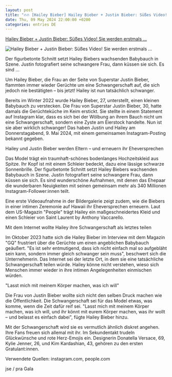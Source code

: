 ```yaml
---
layout: post
title: "🔥🔥 [Hailey Bieber] Hailey Bieber + Justin Bieber: Süßes Video! Sie werden erstmals ..."
date: Thu, 09 May 2024 22:00:00 +0200
categories: entries DE
---
```

[Hailey Bieber + Justin Bieber: Süßes Video! Sie werden erstmals ...](https://www.gala.de/stars/news/hailey-bieber---justin-bieber--suesses-video--sie-werden-erstmals-eltern-23972770.html)

![Hailey Bieber + Justin Bieber: Süßes Video! Sie werden erstmals ...](https://image.gala.de/23972828/t/z5/v4/w1440/r1.7778/-/hailey-bieber.jpg)

Der figurbetonte Schnitt setzt Hailey Biebers wachsenden Babybauch in Szene. Justin fotografiert seine schwangere Frau, dann küssen sie sich. Es sind ...

Um Hailey Bieber, die Frau an der Seite von Superstar Justin Bieber, flammten immer wieder Gerüchte um eine Schwangerschaft auf, die sich jedoch nie bestätigten – bis jetzt! Hailey ist nun tatsächlich schwanger.

Bereits im Winter 2022 wurde Hailey Bieber, 27, unterstellt, einen kleinen Babybauch zu verstecken. Die Frau von Superstar Justin Bieber, 30, hatte damals die Gerüchteküche im Keim erstickt. Sie stellte in einem Statement auf Instagram klar, dass es sich bei der Wölbung an ihrem Bauch nicht um eine Schwangerschaft, sondern eine Zyste am Eierstock handelte. Nun ist sie aber wirklich schwanger! Das haben Justin und Hailey am Donnerstagabend, 9. Mai 2024, mit einem gemeinsamen Instagram-Posting bekannt gegeben.

Hailey und Justin Bieber werden Eltern – und erneuern ihr Eheversprechen

Das Model trägt ein traumhaft-schönes bodenlanges Hochzeitskleid aus Spitze. Ihr Kopf ist mit einem Schleier bedeckt, dazu eine lässige schwarze Sonnenbrille. Der figurbetonte Schnitt setzt Hailey Biebers wachsenden Babybauch in Szene. Justin fotografiert seine schwangere Frau, dann küssen sie sich. Es sind wunderschöne Aufnahmen, mit denen das Ehepaar die wunderbaren Neuigkeiten mit seinen gemeinsam mehr als 340 Millionen Instagram-Follower:innen teilt.

Eine erste Videoaufnahme in der Bildergalerie zeigt zudem, wie die Biebers in einer intimen Zeremonie auf Hawaii ihr Eheversprechen erneuern. Laut dem US-Magazin "People" trägt Hailey ein maßgeschneidertes Kleid und einen Schleier von Saint Laurent by Anthony Vaccarello.

Mit dem Internet wollte Hailey ihre Schwangerschaft als letztes teilen

Im Oktober 2023 hatte sich die Hailey Bieber im Interview mit dem Magazin "GQ" frustriert über die Gerüchte um einen angeblichen Babybauch geäußert. "Es ist sehr entmutigend, dass ich nicht einfach mal so aufgebläht sein kann, sondern immer gleich schwanger sein muss", beschwert sich die Unternehmerin. Das Internet sei der letzte Ort, in dem sie eine tatsächliche Schwangerschaft teilen würde. Hailey könne nicht verstehen, wieso sich Menschen immer wieder in ihre intimen Angelegenheiten einmischen würden.

"Lasst mich mit meinem Körper machen, was ich will"

Die Frau von Justin Bieber wollte sich nicht den selben Druck machen wie die Öffentlichkeit. Die Schwangerschaft sei für das Model etwas, was komme, wenn die Zeit dafür reif sei. "Lasst mich mit meinem Körper machen, was ich will, und ihr könnt mit eurem Körper machen, was ihr wollt – und belasst es einfach dabei", fügte Hailey Bieber hinzu.

Mit der Schwangerschaft wird sie es vermutlich ähnlich diskret angehen. Ihre Fans freuen sich allemal mit ihr. Im Sekundentakt trudeln Glückwünsche und rote Herz-Emojis ein. Designerin Donatella Versace, 69, Kylie Jenner, 26, und Kim Kardashian, 43, gehören zu den ersten Gratulant:innen.

Verwendete Quellen: instagram.com, people.com

jse / pra Gala

